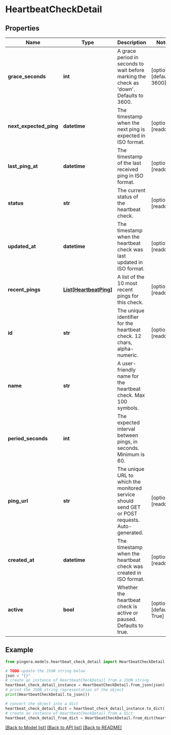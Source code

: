 # HeartbeatCheckDetail


## Properties

Name | Type | Description | Notes
------------ | ------------- | ------------- | -------------
**grace_seconds** | **int** | A grace period in seconds to wait before marking the check as &#39;down&#39;. Defaults to 3600. | [optional] [default to 3600]
**next_expected_ping** | **datetime** | The timestamp when the next ping is expected in ISO format. | [optional] [readonly] 
**last_ping_at** | **datetime** | The timestamp of the last received ping in ISO format. | [optional] [readonly] 
**status** | **str** | The current status of the heartbeat check. | [optional] [readonly] 
**updated_at** | **datetime** | The timestamp when the heartbeat check was last updated in ISO format. | [optional] [readonly] 
**recent_pings** | [**List[HeartbeatPing]**](HeartbeatPing.md) | A list of the 10 most recent pings for this check. | [optional] [readonly] 
**id** | **str** | The unique identifier for the heartbeat check. 12 chars, alpha-numeric. | [optional] [readonly] 
**name** | **str** | A user-friendly name for the heartbeat check. Max 100 symbols. | 
**period_seconds** | **int** | The expected interval between pings, in seconds. Minimum is 60. | 
**ping_url** | **str** | The unique URL to which the monitored service should send GET or POST requests. Auto-generated. | [optional] [readonly] 
**created_at** | **datetime** | The timestamp when the heartbeat check was created in ISO format. | [optional] [readonly] 
**active** | **bool** | Whether the heartbeat check is active or paused. Defaults to true. | [optional] [default to True]

## Example

```python
from pingera.models.heartbeat_check_detail import HeartbeatCheckDetail

# TODO update the JSON string below
json = "{}"
# create an instance of HeartbeatCheckDetail from a JSON string
heartbeat_check_detail_instance = HeartbeatCheckDetail.from_json(json)
# print the JSON string representation of the object
print(HeartbeatCheckDetail.to_json())

# convert the object into a dict
heartbeat_check_detail_dict = heartbeat_check_detail_instance.to_dict()
# create an instance of HeartbeatCheckDetail from a dict
heartbeat_check_detail_from_dict = HeartbeatCheckDetail.from_dict(heartbeat_check_detail_dict)
```
[[Back to Model list]](../README.md#documentation-for-models) [[Back to API list]](../README.md#documentation-for-api-endpoints) [[Back to README]](../README.md)


